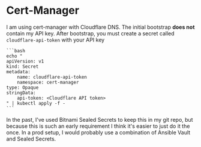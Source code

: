 # Cert-Manager
I am using cert-manager with Cloudflare DNS.  The initial bootstrap **does not** contain my API key.  After bootstrap, you must create a secret called `cloudflare-api-token` with your API key

    ```bash
    echo "
    apiVersion: v1
    kind: Secret
    metadata:
        name: cloudflare-api-token
        namespace: cert-manager
    type: Opaque
    stringData:
        api-token: <Cloudflare API token>
    " | kubectl apply -f -
    ```

In the past, I've used Bitnami Sealed Secrets to keep this in my git repo, but because this is such an early requirement I think it's easier to just do it the once.  In a prod setup, I would probably use a combination of Ansible Vault and Sealed Secrets.
